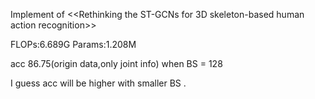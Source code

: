 Implement of <<Rethinking the ST-GCNs for 3D skeleton-based human action recognition>>


FLOPs:6.689G Params:1.208M 

acc 86.75(origin data,only joint info)  when BS = 128

I guess acc will be higher with smaller BS .
    
